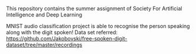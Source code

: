 This repository contains the summer assignment of Society For Artificial Intelligence and Deep Learning

MNIST audio classification project is able to recognise the person speaking along with the digit spoken!
Data set referred: https://github.com/Jakobovski/free-spoken-digit-dataset/tree/master/recordings
